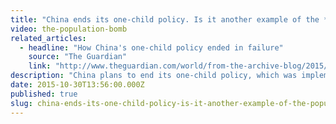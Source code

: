 ```yaml
---
title: "China ends its one-child policy. Is it another example of the *Population Bomb* theory gone wrong?"
video: the-population-bomb
related_articles:
  - headline: "How China's one-child policy ended in failure"
    source: "The Guardian"
    link: "http://www.theguardian.com/world/from-the-archive-blog/2015/oct/29/china-one-child-policy-failure-archive-1979-2016"
description: "China plans to end its one-child policy, which was implemented to control population growth -- is this another example of the _Population Bomb_ theory gone wrong?"
date: 2015-10-30T13:56:00.000Z
published: true
slug: china-ends-its-one-child-policy-is-it-another-example-of-the-population-bomb-theory-gone-wrong
---
```


